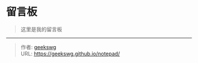 # 留言板



> 这里是我的留言板



---

> 作者: [geekswg](https://github.com/geekswg)  
> URL: https://geekswg.github.io/notepad/  


